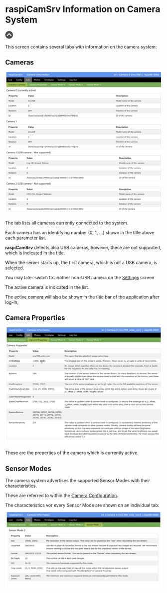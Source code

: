 # raspiCamSrv Information on Camera System

[![Up](img/goup.gif)](./UserGuide.md)

This screen contains several tabs with information on the camera system:

## Cameras

![Cameras](img/Info-Cameras.jpg)

The tab lists all cameras currently connected to the system.

Each camera has an identifying number (0, 1, ...) shown in the title above each parameter list.

**raspiCamSrv** detects also USB cameras, however, these are not supported, which is indicated in the title.

When the server starts up, the first camera, which is not a USB camera, is selected.

You may later switch to another non-USB camera on the [Settings](./Settings.md) screen

The active camera is indicated in the list.

The active camera will also be shown in the title bar of the application after log-in,

## Camera Properties

![Camera Properties](img/Info-CamProps.jpg)

These are the properties of the camera which is currently active.

## Sensor Modes

The camera system advertises the supported Sensor Modes with their characteristics.

These are referred to within the [Camera Configuration](./Configuration.md).

The characteristics vor every Sensor Mode are shown on an individual tab:

![Sensor Mode](img/Info_SensorMode.jpg)